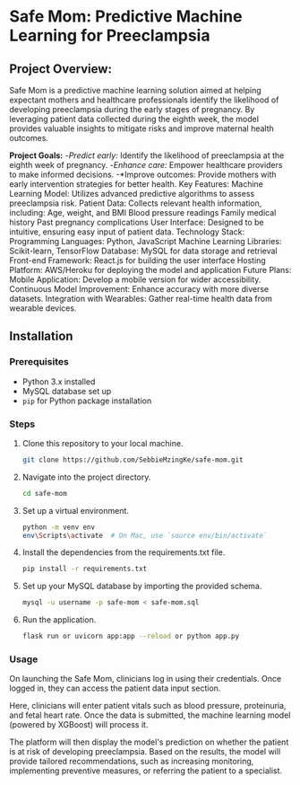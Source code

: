 # Safe Mom: Predictive Machine Learning for Preeclampsia      

## **Project Overview:**  
Safe Mom is a predictive machine learning solution aimed at helping expectant mothers and healthcare professionals identify the likelihood of developing preeclampsia during the early stages of pregnancy. By leveraging patient data collected during the eighth week, the model provides valuable insights to mitigate risks and improve maternal health outcomes.

**Project Goals:**
-*Predict early:* Identify the likelihood of preeclampsia at the eighth week of pregnancy.
-*Enhance care:* Empower healthcare providers to make informed decisions.
-*Improve outcomes: Provide mothers with early intervention strategies for better health.
Key Features:
Machine Learning Model: Utilizes advanced predictive algorithms to assess preeclampsia risk.
Patient Data: Collects relevant health information, including:
Age, weight, and BMI
Blood pressure readings
Family medical history
Past pregnancy complications
User Interface: Designed to be intuitive, ensuring easy input of patient data.
Technology Stack:
Programming Languages: Python, JavaScript
Machine Learning Libraries: Scikit-learn, TensorFlow
Database: MySQL for data storage and retrieval
Front-end Framework: React.js for building the user interface
Hosting Platform: AWS/Heroku for deploying the model and application
Future Plans:
Mobile Application: Develop a mobile version for wider accessibility.
Continuous Model Improvement: Enhance accuracy with more diverse datasets.
Integration with Wearables: Gather real-time health data from wearable devices.


## Installation

### Prerequisites
- Python 3.x installed
- MySQL database set up
- `pip` for Python package installation

### Steps
1. Clone this repository to your local machine.
   ```bash
   git clone https://github.com/SebbieMzingKe/safe-mom.git
2. Navigate into the project directory.
   ```bash
   cd safe-mom
3. Set up a virtual environment.
   ```bash
   python -m venv env
   env\Scripts\activate  # On Mac, use `source env/bin/activate`
4. Install the dependencies from the requirements.txt file.
   ```bash
   pip install -r requirements.txt
5. Set up your MySQL database by importing the provided schema.
   ```bash
   mysql -u username -p safe-mom < safe-mom.sql

6. Run the application.
   ```bash
   flask run or uvicorn app:app --reload or python app.py
### Usage
On launching the Safe Mom, clinicians log in using their credentials. Once logged in, they can access the patient data input section.

Here, clinicians will enter patient vitals such as blood pressure, proteinuria, and fetal heart rate. Once the data is submitted, the machine learning model (powered by XGBoost) will process it.

The platform will then display the model's prediction on whether the patient is at risk of developing preeclampsia. Based on the results, the model will provide tailored recommendations, such as increasing monitoring, implementing preventive measures, or referring the patient to a specialist.
